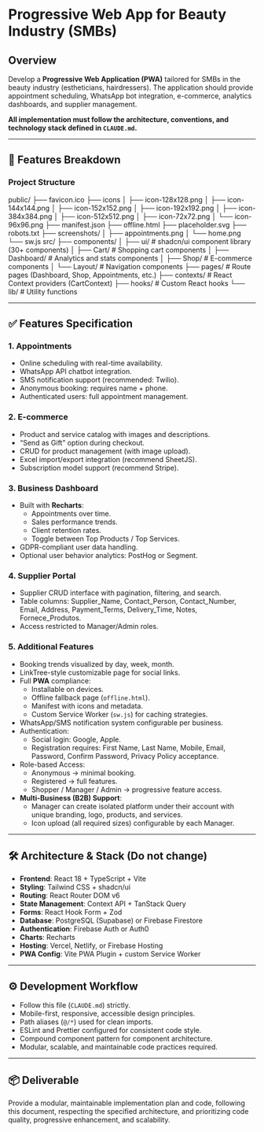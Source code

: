 # Progressive Web App for Beauty Industry (SMBs)

## Overview

Develop a **Progressive Web Application (PWA)** tailored for SMBs in the beauty industry (estheticians, hairdressers). The application should provide appointment scheduling, WhatsApp bot integration, e-commerce, analytics dashboards, and supplier management.

**All implementation must follow the architecture, conventions, and technology stack defined in `CLAUDE.md`.**

---

## 📂 Features Breakdown

### Project Structure
public/
├── favicon.ico
├── icons
│   ├── icon-128x128.png
│   ├── icon-144x144.png
│   ├── icon-152x152.png
│   ├── icon-192x192.png
│   ├── icon-384x384.png
│   ├── icon-512x512.png
│   ├── icon-72x72.png
│   └── icon-96x96.png
├── manifest.json
├── offline.html
├── placeholder.svg
├── robots.txt
├── screenshots/
│   ├── appointments.png
│   └── home.png
└── sw.js
src/
├── components/
│   ├── ui/           # shadcn/ui component library (30+ components)
│   ├── Cart/         # Shopping cart components
│   ├── Dashboard/    # Analytics and stats components
│   ├── Shop/         # E-commerce components
│   └── Layout/       # Navigation components
├── pages/            # Route pages (Dashboard, Shop, Appointments, etc.)
├── contexts/         # React Context providers (CartContext)
├── hooks/            # Custom React hooks
└── lib/              # Utility functions


---

## ✅ Features Specification

### 1. Appointments
- Online scheduling with real-time availability.
- WhatsApp API chatbot integration.
- SMS notification support (recommended: Twilio).
- Anonymous booking: requires name + phone.
- Authenticated users: full appointment management.

### 2. E-commerce
- Product and service catalog with images and descriptions.
- “Send as Gift” option during checkout.
- CRUD for product management (with image upload).
- Excel import/export integration (recommend SheetJS).
- Subscription model support (recommend Stripe).

### 3. Business Dashboard
- Built with **Recharts**:
  - Appointments over time.
  - Sales performance trends.
  - Client retention rates.
  - Toggle between Top Products / Top Services.
- GDPR-compliant user data handling.
- Optional user behavior analytics: PostHog or Segment.

### 4. Supplier Portal
- Supplier CRUD interface with pagination, filtering, and search.
- Table columns: Supplier_Name, Contact_Person, Contact_Number, Email, Address, Payment_Terms, Delivery_Time, Notes, Fornece_Produtos.
- Access restricted to Manager/Admin roles.

### 5. Additional Features
- Booking trends visualized by day, week, month.
- LinkTree-style customizable page for social links.
- Full **PWA** compliance:
  - Installable on devices.
  - Offline fallback page (`offline.html`).
  - Manifest with icons and metadata.
  - Custom Service Worker (`sw.js`) for caching strategies.
- WhatsApp/SMS notification system configurable per business.
- Authentication:
  - Social login: Google, Apple.
  - Registration requires: First Name, Last Name, Mobile, Email, Password, Confirm Password, Privacy Policy acceptance.
- Role-based Access:
  - Anonymous → minimal booking.
  - Registered → full features.
  - Shopper / Manager / Admin → progressive feature access.
- **Multi-Business (B2B) Support**:
  - Manager can create isolated platform under their account with unique branding, logo, products, and services.
  - Icon upload (all required sizes) configurable by each Manager.

---

## 🛠 Architecture & Stack (Do not change)

- **Frontend**: React 18 + TypeScript + Vite
- **Styling**: Tailwind CSS + shadcn/ui
- **Routing**: React Router DOM v6
- **State Management**: Context API + TanStack Query
- **Forms**: React Hook Form + Zod
- **Database**: PostgreSQL (Supabase) or Firebase Firestore
- **Authentication**: Firebase Auth or Auth0
- **Charts**: Recharts
- **Hosting**: Vercel, Netlify, or Firebase Hosting
- **PWA Config**: Vite PWA Plugin + custom Service Worker

---

## ⚙ Development Workflow

- Follow this file (`CLAUDE.md`) strictly.
- Mobile-first, responsive, accessible design principles.
- Path aliases (`@/*`) used for clean imports.
- ESLint and Prettier configured for consistent code style.
- Compound component pattern for component architecture.
- Modular, scalable, and maintainable code practices required.

---

## 📦 Deliverable

Provide a modular, maintainable implementation plan and code, following this document, respecting the specified architecture, and prioritizing code quality, progressive enhancement, and scalability.
